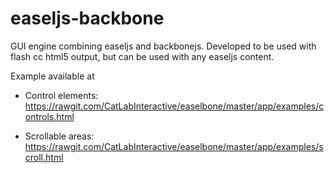 # easeljs-backbone
GUI engine combining easeljs and backbonejs. Developed to be used with flash cc html5 output, but can be used with any easeljs content.

Example available at

* Control elements: 
https://rawgit.com/CatLabInteractive/easelbone/master/app/examples/controls.html

* Scrollable areas: 
https://rawgit.com/CatLabInteractive/easelbone/master/app/examples/scroll.html
